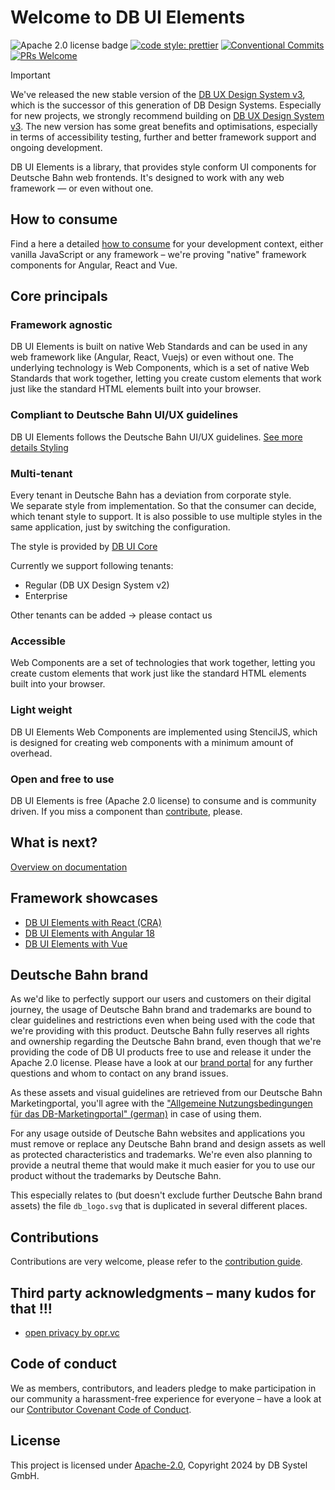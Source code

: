 # Welcome to DB UI Elements

![Apache 2.0 license badge](https://img.shields.io/badge/License-Apache_2.0-blue.svg)
[![code style: prettier](https://img.shields.io/badge/code_style-prettier-ff69b4.svg?style=flat-square)](https://github.com/prettier/prettier)
[![Conventional Commits](https://img.shields.io/badge/Conventional%20Commits-1.0.0-yellow.svg)](https://conventionalcommits.org)
[![PRs Welcome](https://img.shields.io/badge/PRs-welcome-brightgreen.svg?style=flat-square)](https://makeapullrequest.com)

> [!IMPORTANT]
> We've released the new stable version of the [DB UX Design System v3](https://github.com/db-ux-design-system/core-web), which is the successor of this generation of DB Design Systems.
> Especially for new projects, we strongly recommend building on [DB UX Design System v3](https://github.com/db-ux-design-system/core-web).
> The new version has some great benefits and optimisations, especially in terms of accessibility testing, further and better framework support and ongoing development.

DB UI Elements is a library, that provides style conform UI components for Deutsche Bahn web
frontends. It's designed to work with any web framework — or even without one.

## How to consume

Find a here a detailed [how to consume](doc/howto-start.md) for your development context, either vanilla JavaScript or any framework – we're proving "native" framework components for Angular, React and Vue.

## Core principals

### Framework agnostic

DB UI Elements is built on native Web Standards and can be used in any web framework like (Angular, React, Vuejs) or even without one. The underlying technology is Web Components, which is a set of native Web Standards that work together, letting you create custom elements that work just like the standard HTML elements built into your browser.

### Compliant to Deutsche Bahn UI/UX guidelines

DB UI Elements follows the Deutsche Bahn UI/UX guidelines.
[See more details Styling](/doc/howto-style.md)

### Multi-tenant

Every tenant in Deutsche Bahn has a deviation from corporate style.  
We separate style from implementation. So that the consumer can decide, which tenant style to support.
It is also possible to use multiple styles in the same application, just by switching the configuration.

The style is provided by [DB UI Core](https://github.com/db-ui/core)

Currently we support following tenants:

* Regular (DB UX Design System v2)
* Enterprise

Other tenants can be added -> please contact us

### Accessible

Web Components are a set of technologies that work together, letting you create custom elements that work just like the standard HTML elements built into your browser.

### Light weight

DB UI Elements Web Components are implemented using StencilJS, which is designed for creating web components with a minimum amount of overhead.

### Open and free to use

DB UI Elements is free (Apache 2.0 license) to consume and is community driven.
If you miss a component than [contribute](CONTRIBUTING.md), please.

## What is next?

[Overview on documentation](doc/README.md)

## Framework showcases

* [DB UI Elements with React (CRA)](showcase/react-showcase/README.md)
* [DB UI Elements with Angular 18](showcase/angular-showcase/README.md)
* [DB UI Elements with Vue](showcase/vue-showcase/README.md)

## Deutsche Bahn brand

As we'd like to perfectly support our users and customers on their digital journey, the usage of Deutsche Bahn brand and trademarks are bound to clear guidelines and restrictions even when being used with the code that we're providing with this product.
Deutsche Bahn fully reserves all rights and ownership regarding the Deutsche Bahn brand, even though that we're providing the code of DB UI products free to use and release it under the Apache 2.0 license.
Please have a look at our [brand portal](https://marketingportal.extranet.deutschebahn.com/) for any further questions and whom to contact on any brand issues.

As these assets and visual guidelines are retrieved from our Deutsche Bahn Marketingportal, you'll agree with the ["Allgemeine Nutzungsbedingungen für das DB-Marketingportal" (german)](https://marketingportal.extranet.deutschebahn.com/marketingportal/Nutzungsbedingungen-9702684) in case of using them.

For any usage outside of Deutsche Bahn websites and applications you must remove or replace any Deutsche Bahn brand and design assets as well as protected characteristics and trademarks. We're even also planning to provide a neutral theme that would make it much easier for you to use our product without the trademarks by Deutsche Bahn.

This especially relates to (but doesn't exclude further Deutsche Bahn brand assets) the file `db_logo.svg` that is duplicated in several different places.

## Contributions

Contributions are very welcome, please refer to the [contribution guide](CONTRIBUTING.md).

<!-- markdownlint-disable MD026 -->
## Third party acknowledgments – many kudos for that !!!
<!-- markdownlint-enable MD026 -->

- [open privacy by opr.vc](https://opr.vc)

## Code of conduct

We as members, contributors, and leaders pledge to make participation in our
community a harassment-free experience for everyone – have a look at our [Contributor Covenant Code of Conduct](CODE-OF-CONDUCT.md).

## License

This project is licensed under [Apache-2.0](LICENSE), Copyright 2024 by DB Systel GmbH.
